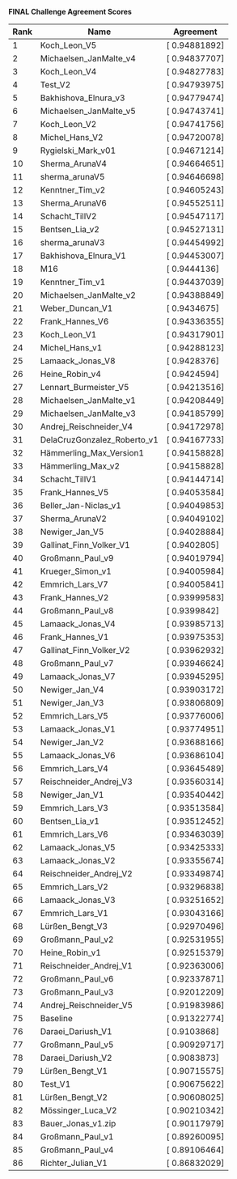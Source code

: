 **FINAL Challenge Agreement Scores**



|Rank|Name|Agreement|
|----|-----|---|
|1|Koch_Leon_V5|[ 0.94881892]|
|2|Michaelsen_JanMalte_v4|[ 0.94837707]|
|3|Koch_Leon_V4|[ 0.94827783]|
|4|Test_V2|[ 0.94793975]|
|5|Bakhishova_Elnura_v3|[ 0.94779474]|
|6|Michaelsen_JanMalte_v5|[ 0.94743741]|
|7|Koch_Leon_V2|[ 0.94741756]|
|8|Michel_Hans_V2|[ 0.94720078]|
|9|Rygielski_Mark_v01|[ 0.94671214]|
|10|Sherma_ArunaV4|[ 0.94664651]|
|11|sherma_arunaV5|[ 0.94646698]|
|12|Kenntner_Tim_v2|[ 0.94605243]|
|13|Sherma_ArunaV6|[ 0.94552511]|
|14|Schacht_TillV2|[ 0.94547117]|
|15|Bentsen_Lia_v2|[ 0.94527131]|
|16|sherma_arunaV3|[ 0.94454992]|
|17|Bakhishova_Elnura_V1|[ 0.94453007]|
|18|M16|[ 0.9444136]|
|19|Kenntner_Tim_v1|[ 0.94437039]|
|20|Michaelsen_JanMalte_v2|[ 0.94388849]|
|21|Weber_Duncan_V1|[ 0.9434675]|
|22|Frank_Hannes_V6|[ 0.94336355]|
|23|Koch_Leon_V1|[ 0.94317901]|
|24|Michel_Hans_v1|[ 0.94288123]|
|25|Lamaack_Jonas_V8|[ 0.9428376]|
|26|Heine_Robin_v4|[ 0.9424594]|
|27|Lennart_Burmeister_V5|[ 0.94213516]|
|28|Michaelsen_JanMalte_v1|[ 0.94208449]|
|29|Michaelsen_JanMalte_v3|[ 0.94185799]|
|30|Andrej_Reischneider_V4|[ 0.94172978]|
|31|DelaCruzGonzalez_Roberto_v1|[ 0.94167733]|
|32|Hämmerling_Max_Version1|[ 0.94158828]|
|33|Hämmerling_Max_v2|[ 0.94158828]|
|34|Schacht_TillV1|[ 0.94144714]|
|35|Frank_Hannes_V5|[ 0.94053584]|
|36|Beller_Jan-Niclas_v1|[ 0.94049853]|
|37|Sherma_ArunaV2|[ 0.94049102]|
|38|Newiger_Jan_V5|[ 0.94028884]|
|39|Gallinat_Finn_Volker_V1|[ 0.9402805]|
|40|Großmann_Paul_v9|[ 0.94019794]|
|41|Krueger_Simon_v1|[ 0.94005984]|
|42|Emmrich_Lars_V7|[ 0.94005841]|
|43|Frank_Hannes_V2|[ 0.93999583]|
|44|Großmann_Paul_v8|[ 0.9399842]|
|45|Lamaack_Jonas_V4|[ 0.93985713]|
|46|Frank_Hannes_V1|[ 0.93975353]|
|47|Gallinat_Finn_Volker_V2|[ 0.93962932]|
|48|Großmann_Paul_v7|[ 0.93946624]|
|49|Lamaack_Jonas_V7|[ 0.93945295]|
|50|Newiger_Jan_V4|[ 0.93903172]|
|51|Newiger_Jan_V3|[ 0.93806809]|
|52|Emmrich_Lars_V5|[ 0.93776006]|
|53|Lamaack_Jonas_V1|[ 0.93774951]|
|54|Newiger_Jan_V2|[ 0.93688166]|
|55|Lamaack_Jonas_V6|[ 0.93686104]|
|56|Emmrich_Lars_V4|[ 0.93645489]|
|57|Reischneider_Andrej_V3|[ 0.93560314]|
|58|Newiger_Jan_V1|[ 0.93540442]|
|59|Emmrich_Lars_V3|[ 0.93513584]|
|60|Bentsen_Lia_v1|[ 0.93512452]|
|61|Emmrich_Lars_V6|[ 0.93463039]|
|62|Lamaack_Jonas_V5|[ 0.93425333]|
|63|Lamaack_Jonas_V2|[ 0.93355674]|
|64|Reischneider_Andrej_V2|[ 0.93349874]|
|65|Emmrich_Lars_V2|[ 0.93296838]|
|66|Lamaack_Jonas_V3|[ 0.93251652]|
|67|Emmrich_Lars_V1|[ 0.93043166]|
|68|Lürßen_Bengt_V3|[ 0.92970496]|
|69|Großmann_Paul_v2|[ 0.92531955]|
|70|Heine_Robin_v1|[ 0.92515379]|
|71|Reischneider_Andrej_V1|[ 0.92363006]|
|72|Großmann_Paul_v6|[ 0.92337871]|
|73|Großmann_Paul_v3|[ 0.92012209]|
|74|Andrej_Reischneider_V5|[ 0.91983986]|
|75|Baseline|[ 0.91322774]|
|76|Daraei_Dariush_V1|[ 0.9103868]|
|77|Großmann_Paul_v5|[ 0.90929717]|
|78|Daraei_Dariush_V2|[ 0.9083873]|
|79|Lürßen_Bengt_V1|[ 0.90715575]|
|80|Test_V1|[ 0.90675622]|
|81|Lürßen_Bengt_V2|[ 0.90608025]|
|82|Mössinger_Luca_V2|[ 0.90210342]|
|83|Bauer_Jonas_v1.zip|[ 0.90117979]|
|84|Großmann_Paul_v1|[ 0.89260095]|
|85|Großmann_Paul_v4|[ 0.89106464]|
|86|Richter_Julian_V1|[ 0.86832029]|
